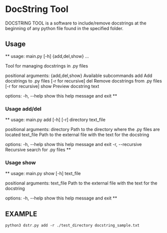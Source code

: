 # DocString Tool

DOCSTRING TOOL is a software to include/remove docstrings at the beginning of any python file found in the specified folder.

## Usage

** usage: main.py [-h] {add,del,show} ...

Tool for managing docstrings in .py files

positional arguments:
  {add,del,show}  Available subcommands
    add           Add docstrings to .py files [-r for recursive]
    del           Remove docstrings from .py files [-r for recursive]
    show          Preview docstring text

options:
  -h, --help      show this help message and exit **



### Usage add/del

** usage: main.py add [-h] [-r] directory text_file

positional arguments:
  directory        Path to the directory where the .py files are located
  text_file        Path to the external file with the text for the docstring

options:
  -h, --help       show this help message and exit
  -r, --recursive  Recursive search for .py files **

### Usage show

** usage: main.py show [-h] text_file

positional arguments:
  text_file   Path to the external file with the text for the docstring

options:
  -h, --help  show this help message and exit **


## EXAMPLE


``` python3 dstr.py add -r ./test_directory docstring_sample.txt  ```

